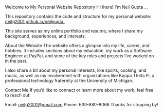Welcome to My Personal Website Repository
Hi there! I'm Neil Gupta ... 

This repository contains the code and structure for my personal website: [neilg2001.github.io/neilgupta. ](https://neilg2001.github.io/neilgupta/)

This site serves as my online portfolio and resume, where I share my background, experiences, and interests.

About the Website
The website offers a glimpse into my life, career, and hobbies. It includes sections about my education, my work as a Software Engineer at PayPal, and some of the key roles and projects I’ve worked on in the past.

I also share a bit about my personal interests, like sports, cooking, and music, as well as my involvement with organizations like Kappa Theta Pi, a professional technology fraternity at the University of Michigan.

Contact Me
If you’d like to connect or learn more about my work, feel free to reach out!

Email: neilg2001@gmail.com
Phone: 630-880-8066
Thanks for stopping by!
